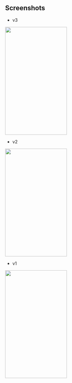 ## Screenshots

- v3

<img src="https://scontent-nrt1-1.xx.fbcdn.net/v/t35.0-12/21361923_1964338793777682_1392736631_o.jpg?oh=d918c67568730ac00bc7234b8fe85c9c&oe=59AE39D2" width="200" height="350">

- v2

<img src="https://scontent-nrt1-1.xx.fbcdn.net/v/t35.0-12/21329461_1964292920448936_1155106032_o.jpg?oh=5ff04bc7c870835009b2c9dc197fdcff&oe=59AE088C" width="200" height="350">

- v1

<img src="https://user-images.githubusercontent.com/10094591/29751899-273749c2-8b8f-11e7-9270-c4e10458b79f.png" width="200" height="350">
